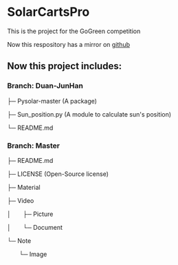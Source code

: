 # **SolarCartsPro**
This is the project for the GoGreen competition

Now this respository has a mirror on [github](https://github.com/zhengrui20080218/SolarCartsPro/)

## Now this project includes:

### **Branch:** Duan-JunHan

├─ Pysolar-master (A package)

├─ Sun_position.py (A module to calculate sun's position)

└─ README.md

### **Branch:** Master

├─ README.md

├─ LICENSE  (Open-Source license)

├─ Material 

├─ Video  

│&emsp;&emsp;├─ Picture  
    
│&emsp;&emsp;└─ Document  

└─ Note

&emsp;&emsp;└─ Image    